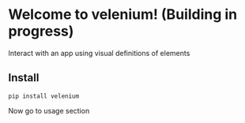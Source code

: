 # Welcome to velenium! (Building in progress)

Interact with an app using visual definitions of elements

## Install

```shell
pip install velenium
```

Now go to usage section